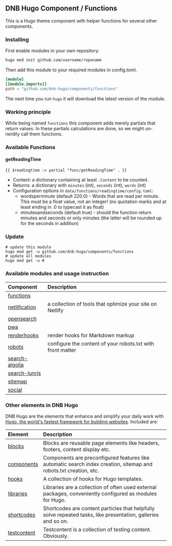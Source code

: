 ## DNB Hugo Component / Functions

This is a Hugo theme component with helper functions for several other components.

### Installing

First enable modules in your own repository:

```bash
hugo mod init github.com/username/reponame
```

Then add this module to your required modules in config.toml.

```toml
[module]
[[module.imports]]
path = "github.com/dnb-hugo/components/functions"
```

The next time you run `hugo` it will download the latest version of the module.

### Working principle

While being named `functions` this component adds merely partials that return values. In these partials calculations are done, so we might un-nerdily call them functions. 

### Available Functions

#### getReadingTime

```gotemplate
{{ $readingtime := partial "func/getReadingTime" . }}
```

- Context: a dictionary containing at least `.Content` to be counted. 
- Returns: a dictionary with `minutes` (int), `seconds` (int), `words` (int)
- Configuration options in `data/functions/readingtime/config.toml`:
  - wordsperminute (default 220.0) - Words that are read per minute. This must be a float value, not an integer! (no quotation marks and at least ending in .0 to typecast it as float)
  - minutesandseconds (default true) - should the function return minutes and seconds or only minutes (the latter will be rounded up for the seconds in addition)
  
### Update

```shell
# update this module
hugo mod get -u github.com/dnb-hugo/components/functions 
# update all modules
hugo mod get -u # 
```

### Available modules and usage instruction

| Component | Description |
| :--- | :--- |
| [functions](https://github.com/dnb-hugo/components/tree/main/functions) ||
| [netlification](https://github.com/dnb-hugo/components/tree/main/netlification) | a collection of tools that optimize your site on Netlify |
| [opensearch](https://github.com/dnb-hugo/components/tree/main/opensearch) ||
| [pwa](https://github.com/dnb-hugo/components/tree/main/pwa) ||
| [renderhooks](https://github.com/dnb-hugo/components/tree/main/renderhooks) | render hooks for Markdown markup |
| [robots](https://github.com/dnb-hugo/components/tree/main/robots) | configure the content of your robots.txt with front matter |
| [search-algolia](https://github.com/dnb-hugo/components/tree/main/search-algolia) ||
| [search-lunrjs](https://github.com/dnb-hugo/components/tree/main/search-lunrjs) ||
| [sitemap](https://github.com/dnb-hugo/components/tree/main/sitemap) ||
| [social](https://github.com/dnb-hugo/components/tree/main/social) ||

### Other elements in DNB Hugo

DNB Hugo are the elements that enhance and simplify your daily work with [Hugo, the world's fastest framework for building websites](https://gohugo.io/). Included are:

| Element | Description |
| :--- | :--- |
| [blocks](https://github.com/dnb-hugo/blocks) | Blocks are reusable page elements like headers, footers, content display etc.|
| [components](https://github.com/dnb-hugo/components) | Components are preconfigured features like automatic search index creation, sitemap and robots.txt creation, etc. |
| [hooks](https://github.com/dnb-hugo/hooks) | A collection of hooks for Hugo templates. |
| [libraries](https://github.com/dnb-hugo/libraries) | Libraries are a collection of often used external packages, conveniently configured as modules for Hugo. |
| [shortcodes](https://github.com/dnb-hugo/shortcodes) | Shortcodes are content particles that helpfully solve repeated tasks, like presentation, galleries and so on. |
| [testcontent](https://github.com/dnb-hugo/testcontent) | Testcontent is a collection of testing content. Obviously. |
